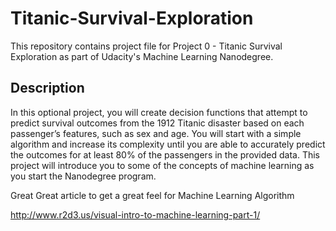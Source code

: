# Titanic-Survival-Exploration

This repository contains project file for Project 0 - Titanic Survival Exploration as part of Udacity's Machine Learning Nanodegree.

## Description

In this optional project, you will create decision functions that attempt to predict survival outcomes from the 1912 Titanic disaster based on each passenger’s features, such as sex and age. You will start with a simple algorithm and increase its complexity until you are able to accurately predict the outcomes for at least 80% of the passengers in the provided data. This project will introduce you to some of the concepts of machine learning as you start the Nanodegree program.


Great Great article to get a great feel for Machine Learning Algorithm

http://www.r2d3.us/visual-intro-to-machine-learning-part-1/